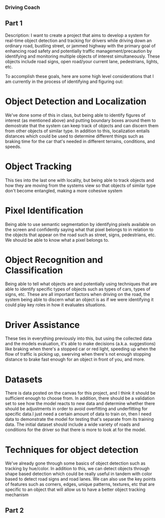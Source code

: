 ### Driving Coach

## Part 1
Description: I want to create a project that aims to develop a system
for real-time object detection and tracking for drivers while driving
down an ordinary road, bustling street, or jammed highway with the primary
goal of enhancing road safety and potentially traffic management/precaution
by identifying and monitoring multiple objects of interest simultaneously.
These objects include road signs, open road/your current lane, pedestrians,
lights, etc. 

To accomplish these goals, here are some high level considerations that
I am currently in the process of identifying and figuring out:

# Object Detection and Localization
We've done some of this in class, but being able to identify figures
of interest (as mentioned above) and putting boundary boxes around them
to demostrate that the system can keep track of objects and can discern them
from other objects of similar type. In addition to this, localization
entails distances which could be used to determine different things such as
braking time for the car that's needed in different terrains, conditions, and 
speeds.

# Object Tracking
This ties into the last one with locality, but being able to track objects and how
they are moving from the systems view so that objects of similar type
don't become entangled, making a more cohesive system

# Pixel Identification
Being able to use semantic segmentation by identifying pixels available on the
screen and confidently saying what that pixel belongs to in relation
to the objects that appear on the road such as street, signs, pedestrians,
etc. We should be able to know what a pixel belongs to.

# Object Recognition and Classification
Being able to tell what objects are and potentially using techniques that
are able to identify specific types of objects such as types of cars, types
of signs, etc. These are all important factors when driving on the road,
the system being able to discern what an object is as if we were identifying
it could play key roles in how it evaluates situations.

# Driver Assistance
These ties in everything previously into this, but using the collected data
and the models evaluation, it's able to make decisions (a.k.a. suggestions)
like braking when there's a stopped car or red light, speeding up when the flow
of traffic is picking up, swerving when there's not enough stopping distance to brake
fast enough for an object in front of you, and more.

# Datasets
There is data posted on the canvas for this project, and I think it should be sufficient 
enough to choose from. In addition, there should be a validation set to see how the model
reacts to new data and determine whether there should be adjustments in order to avoid
overfitting and underfitting for specific data.I just need a certain amount of 
data to train on, then I need data to demonstrate the model for testing that's separate 
from its training data. The initial dataset should include a wide variety of roads 
and conditions for the driver so that there is more to look at for the model. 

# Techniques for object detection
We've already gone through some basics of object detection such as tracking by
hue/color. In addition to this, we can detect objects through shape based detection
which could be really useful in tandem with color based to detect road signs and
road lanes. We can also use the key points of features such as corners, edges, unique
patterns, textures, etc that are specific to an object that will allow us to have a
better object tracking mechanism


## Part 2